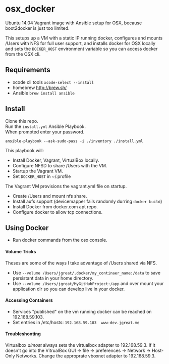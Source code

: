 # osx_docker
Ubuntu 14.04 Vagrant image with Ansible setup for OSX, because boot2docker is just too limited.  
  
This setups up a VM with a static IP running docker, configures and mounts /Users with NFS for full user support, and installs docker for OSX locally and sets the `DOCKER_HOST` environment variable so you can access docker from the OSX cli. 
  
## Requirements
 * xcode cli tools `xcode-select --install`
 * homebrew http://brew.sh/
 * Ansible `brew install ansible`

## Install
Clone this repo.  
Run the `install.yml` Ansible Playbook.  
When prompted enter your password.
```
ansible-playbook --ask-sudo-pass -i ./inventory ./install.yml
```
This playbook will: 
 * Install Docker, Vagrant, VirtualBox locally.
 * Configure NFSD to share /Users with the VM.
 * Startup the Vagrant VM.
 * Set `DOCKER_HOST` in ~/.profile

The Vagrant VM provisions the vagrant.yml file on startup.
 * Create /Users and mount nfs share.
 * Install aufs support (devicemapper fails randomly durring `docker build`)
 * Install Docker from docker.com apt repo.
 * Configure docker to allow tcp connections.

## Using Docker
 * Run docker commands from the osx console.


#### Volume Tricks
Theses are some of the ways I take advantage of /Users shared via NFS. 
 * Use `--volume /Users/jgreat/.docker/my_continaer_name:/data` to save persistant data in your home directory.
 * Use `--volume /Users/jgreat/MyGitHubProject:/app` and over mount your application dir so you can develop live in your docker.

#### Accessing Containers
 * Services "published" on the vm running docker can be reached on 192.168.59.103.
 * Set entries in /etc/hosts: `192.168.59.103  www-dev.jgreat.me`

#### Troubleshooting
Virtualbox _almost_ always sets the virtualbox adapter to 192.168.59.3. If it doesn't go into the VitrualBox GUI -> file -> preferences -> Network -> Host-Only Networks. Change the approprate vboxnet adapter to 192.168.59.3.
 
